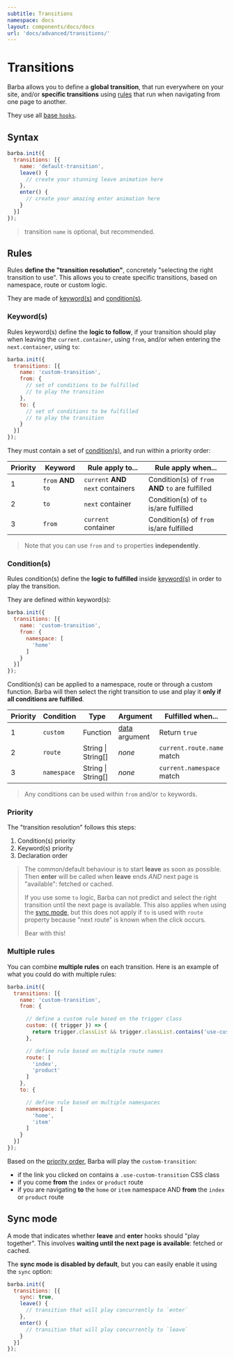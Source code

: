 ```yaml
---
subtitle: Transitions
namespace: docs
layout: components/docs/docs
url: 'docs/advanced/transitions/'
---
```


# Transitions

Barba allows you to define a **global transition**, that run everywhere on your site, and/or **specific transitions** using [rules](#Rules) that run when navigating from one page to another.

They use all [base `hooks`](/docs/advanced/hooks#Base-hooks).

## Syntax

```js
barba.init({
  transitions: [{
    name: 'default-transition',
    leave() {
      // create your stunning leave animation here
    },
    enter() {
      // create your amazing enter animation here
    }
  }]
});
```

> transition `name` is optional, but recommended.

## Rules

Rules **define the "transition resolution"**, concretely "selecting the right transition to use".
This allows you to create specific transitions, based on namespace, route or custom logic.

They are made of [keyword(s)](#Keyword-s) and [condition(s)](#Condition-s).

### Keyword(s)

Rules keyword(s) define the **logic to follow**, if your transition should play when leaving the `current.container`, using `from`, and/or when entering the `next.container`, using `to`:

```js
barba.init({
  transitions: [{
    name: 'custom-transition',
    from: {
      // set of conditions to be fulfilled
      // to play the transition
    },
    to: {
      // set of conditions to be fulfilled
      // to play the transition
    }
  }]
});
```

They must contain a set of [condition(s)](#Condition-s), and run within a priority order:

| Priority | Keyword             | Rule apply to...                    | Rule apply when...                                |
| -------- | ------------------- | ----------------------------------- | ------------------------------------------------- |
| 1        | `from` **AND** `to` | `current` **AND** `next` containers | Condition(s) of `from` **AND** `to` are fulfilled |
| 2        | `to`                | `next` container                    | Condition(s) of `to` is/are fulfilled             |
| 3        | `from`              | `current` container                 | Condition(s) of `from` is/are fulfilled           |

> Note that you can use `from` and `to` properties **independently**.

### Condition(s)

Rules condition(s) define the **logic to fulfilled** inside [keyword(s)](#Keyword-s) in order to play the transition.

They are defined within keyword(s):

```js
barba.init({
  transitions: [{
    name: 'custom-transition',
    from: {
      namespace: [
        'home'
      ]
    }
  }]
});
```

Condition(s) can be applied to a namespace, route or through a custom function.
Barba will then select the right transition to use and play it **only if all conditions are fulfilled**.

| Priority | Condition   | Type               | Argument                                            | Fulfilled when...          |
| -------- | ----------- | ------------------ | --------------------------------------------------- | -------------------------- |
| 1        | `custom`    | Function           | [data](/docs/advanced/hooks#data-argument) argument | Return `true`              |
| 2        | `route`     | String \| String[] | _none_                                              | `current.route.name` match |
| 3        | `namespace` | String \| String[] | _none_                                              | `current.namespace` match  |

> Any conditions can be used within `from` and/or `to` keywords.

### Priority

The "transition resolution" follows this steps:

1. Condition(s) priority
2. Keyword(s) priority
3. Declaration order

> The common/default behaviour is to start **leave** as soon as possible.
> Then **enter** will be called when **leave** ends _AND_ next page is "available": fetched or cached.
>
> If you use some `to` logic, Barba can not predict and select the right transition until the next page is available. This also applies when using the [sync mode](#Sync-mode), but this does not apply if `to` is used with `route` property because "next route" is known when the click occurs.
>
> Bear with this!

### Multiple rules

You can combine **multiple rules** on each transition.
Here is an example of what you could do with multiple rules:

```js
barba.init({
  transitions: [{
    name: 'custom-transition',
    from: {

      // define a custom rule based on the trigger class
      custom: ({ trigger }) => {
        return trigger.classList && trigger.classList.contains('use-custom-transition');
      },

      // define rule based on multiple route names
      route: [
        'index',
        'product'
      ]
    },
    to: {

      // define rule based on multiple namespaces
      namespace: [
        'home',
        'item'
      ]
    }
  }]
});
```

Based on the [priority order](#Priority), Barba will play the `custom-transition`:

- if the link you clicked on contains a `.use-custom-transition` CSS class
- if you come **from** the `index` or `product` route
- if you are navigating **to** the `home` or `item` namespace AND **from** the `index` or `product` route

## Sync mode

A mode that indicates whether **leave** and **enter** hooks should "play together".
This involves **waiting until the next page is available**: fetched or cached.

The **sync mode is disabled by default**, but you can easily enable it using the `sync` option:

```js
barba.init({
  transitions: [{
    sync: true,
    leave() {
      // transition that will play concurrently to `enter`
    },
    enter() {
      // transition that will play concurrently to `leave`
    }
  }]
});
```
